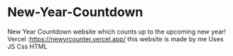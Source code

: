 # New-Year-Countdown
New Year Countdown website which counts up to the upcoming new year!
Vercel :https://newyrcounter.vercel.app/
this website is made by me
Uses JS Css HTML 


